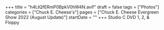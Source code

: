 +++
title = "h4LtQfERmP0BpkV0hW4N.avif"
draft = false
tags = ["Photos"]
categories = ["Chuck E. Cheese's"]
pages = ["Chuck E. Cheese Evergreen Show 2022 (August Update)"]
startDate = ""
+++
Studio C DVD 1, 2, & Floppy
